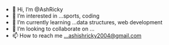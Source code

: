 - 👋 Hi, I’m @AshRicky
- 👀 I’m interested in ...sports, coding
- 🌱 I’m currently learning ...data structures, web development
- 💞️ I’m looking to collaborate on ...
- 📫 How to reach me ...ashishricky2004@gmail.com

<!---
AshRicky/AshRicky is a ✨ special ✨ repository because its `README.md` (this file) appears on your GitHub profile.
You can click the Preview link to take a look at your changes.
--->
